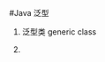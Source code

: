 #Java 泛型

1. 泛型类 generic class



2. 


































































